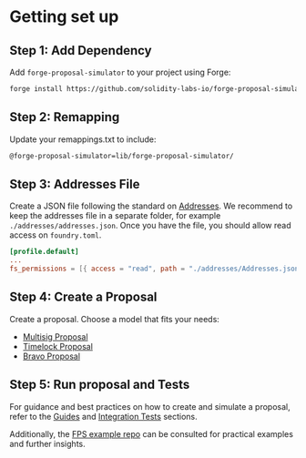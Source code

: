 # Getting set up

## Step 1: Add Dependency

Add `forge-proposal-simulator` to your project using Forge:

```sh
forge install https://github.com/solidity-labs-io/forge-proposal-simulator.git
```

## Step 2: Remapping

Update your remappings.txt to include:

```txt
@forge-proposal-simulator=lib/forge-proposal-simulator/
```

## Step 3: Addresses File

Create a JSON file following the standard on
[Addresses](../overview/architecture/addresses.md). We recommend to keep the
addresses file in a separate folder, for example `./addresses/addresses.json`.
Once you have the file, you should allow read access on `foundry.toml`.

```toml
[profile.default]
...
fs_permissions = [{ access = "read", path = "./addresses/Addresses.json"}]
```

## Step 4: Create a Proposal

Create a proposal. Choose a model that fits your needs:

-   [Multisig Proposal](../guides/multisig-proposal.md)
-   [Timelock Proposal](../guides/timelock-proposal.md)
-   [Bravo Proposal](../guides/governor-bravo-proposal.md)

## Step 5: Run proposal and Tests

For guidance and best practices on how to create and simulate a proposal, refer to the [Guides](../guides/introduction.md) and [Integration Tests](../testing/integration-tests.md) sections.

Additionally, the [FPS example repo](https://github.com/solidity-labs-io/fps-example-repo) can be consulted for practical examples and further insights.
